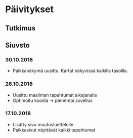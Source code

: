 # Päivitykset

## Tutkimus

## Siuvsto

### 30.10.2018

- Paikkanäkymä uusittu. Kartat näkyvissä kaikilla tasoilla.

### 26.10.2018

- Uusittu maailman tapahtumat aikajanalla
- Optimoitu koodia -> pienempi sovellus

### 17.10.2018

- Lisätty sivu muutosluettelolle
- Paikkasivut näyttävät kaikki tapahtumat
